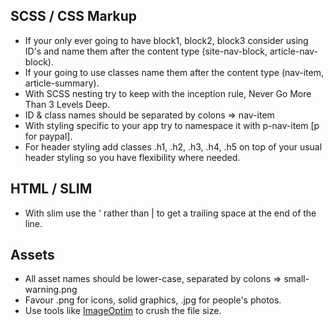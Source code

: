 ## SCSS / CSS Markup

* If your only ever going to have block1, block2, block3 consider using ID's and name them after the content type (site-nav-block, article-nav-block).
* If your going to use classes name them after the content type (nav-item, article-summary).
* With SCSS nesting try to keep with the inception rule, Never Go More Than 3 Levels Deep.
* ID & class names should be separated by colons => nav-item
* With styling specific to your app try to namespace it with p-nav-item [p for paypal].
* For header styling add classes .h1, .h2, .h3, .h4, .h5 on top of your usual header styling so you have flexibility where needed.

## HTML / SLIM

* With slim use the ' rather than | to get a trailing space at the end of the line.

## Assets

* All asset names should be lower-case, separated by colons => small-warning.png
* Favour .png for icons, solid graphics, .jpg for people's photos.
* Use tools like [ImageOptim](http://imageoptim.com/) to crush the file size.
